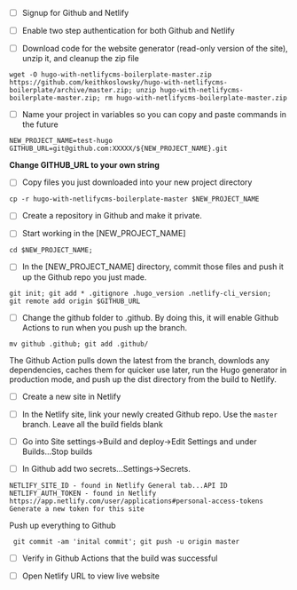- [ ] Signup for Github and Netlify

- [ ] Enable two step authentication for both Github and Netlify

- [ ] Download code for the website generator (read-only version of the site), unzip it, and cleanup the zip file
```
wget -O hugo-with-netlifycms-boilerplate-master.zip https://github.com/keithkoslowsky/hugo-with-netlifycms-boilerplate/archive/master.zip; unzip hugo-with-netlifycms-boilerplate-master.zip; rm hugo-with-netlifycms-boilerplate-master.zip
```

- [ ] Name your project in variables so you can copy and paste commands in the future
```
NEW_PROJECT_NAME=test-hugo
GITHUB_URL=git@github.com:XXXXX/${NEW_PROJECT_NAME}.git
```
**Change GITHUB_URL to your own string**

- [ ] Copy files you just downloaded into your new project directory
```
cp -r hugo-with-netlifycms-boilerplate-master $NEW_PROJECT_NAME
```

- [ ] Create a repository in Github and make it private. 

- [ ] Start working in the [NEW_PROJECT_NAME]
```
cd $NEW_PROJECT_NAME;
```

- [ ] In the [NEW_PROJECT_NAME] directory, commit those files and push it up the Github repo you just made. 
```
git init; git add * .gitignore .hugo_version .netlify-cli_version;  git remote add origin $GITHUB_URL
```

- [ ] Change the github folder to .github. By doing this, it will enable Github Actions to run when you push up the branch.
```
mv github .github; git add .github/
```

The Github Action pulls down the latest from the branch, downlods any dependencies, caches them for quicker use later, run the Hugo generator in production mode, and push up the dist directory from the build to Netlify.

- [ ] Create a new site in Netlify

- [ ] In the Netlify site, link your newly created Github repo. Use the `master` branch. Leave all the build fields blank

- [ ] Go into Site settings->Build and deploy->Edit Settings and under Builds...Stop builds

- [ ] In Github add two secrets...Settings->Secrets.
```
NETLIFY_SITE_ID - found in Netlify General tab...API ID
NETLIFY_AUTH_TOKEN - found in Netlify https://app.netlify.com/user/applications#personal-access-tokens Generate a new token for this site
```

Push up everything to Github
```
 git commit -am 'inital commit'; git push -u origin master
```

- [ ] Verify in Github Actions that the build was successful

- [ ] Open Netlify URL to view live website
